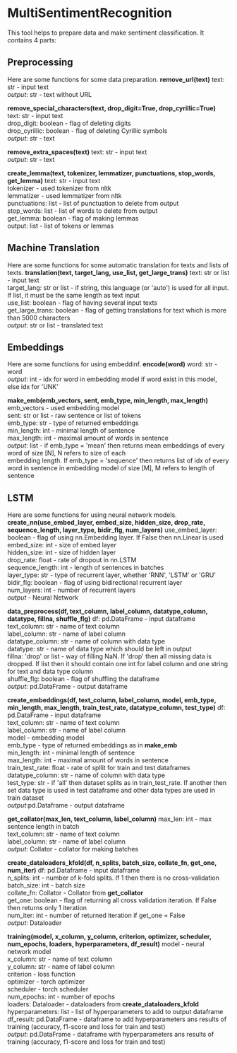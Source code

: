 # MultiSentimentRecognition

This tool helps to prepare data and make sentiment classification.
It contains 4 parts:

## Preprocessing
Here are some functions for some data preparation.
**remove_url(text)**
text: str - input text <br />
_output_: str - text without URL <br />

**remove_special_characters(text, drop_digit=True, drop_cyrillic=True)**
text: str - input text <br />
drop_digit: boolean - flag of deleting digits <br />
drop_cyrillic: boolean - flag of deleting Cyrillic symbols <br />
_output_: str - text <br />

**remove_extra_spaces(text)**
text: str - input text <br />
_output_: str - text <br />

**create_lemma(text, tokenizer, lemmatizer, punctuations, stop_words, get_lemma)**
text: str - input text <br />
tokenizer - used tokenizer from nltk <br />
lemmatizer - used lemmatizer from nltk <br />
punctuations: list - list of punctuation to delete from output <br />
stop_words: list - list of words to delete from output <br />
get_lemma: boolean - flag of making lemmas <br />
output: list - list of tokens or lemmas <br />

## Machine Translation
Here are some functions for some automatic translation for texts and lists of texts.
**translation(text, target_lang, use_list, get_large_trans)**
text: str or list - input text <br />
target_lang: str or list - if string, this language (or 'auto') is used for all input. If list, it must be the same length as text input <br />
use_list: boolean - flag of having several input texts <br />
get_large_trans: boolean - flag of getting translations for text which is more than 5000 characters <br />
_output_: str or list - translated text <br />

## Embeddings
Here are some functions for using embeddinf.
**encode(word)**
word: str - word <br />
_output_: int - idx for word in embedding model if word exist in this model, else idx for 'UNK' <br />

**make_emb(emb_vectors, sent, emb_type, min_length, max_length)**
emb_vectors - used embedding model <br />
sent: str or list - raw sentence or list of tokens <br />
emb_type: str - type of returned embeddings <br />
min_length: int - minimal length of sentence <br />
max_length: int - maximal amount of words in sentence <br />
_output_: list - if emb_type = 'mean' then returns mean embeddings of every word of size [N], N refers to size of each  <br />embedding length. If emb_type = 'sequence' then returns list of idx of every word in sentence in embedding model of size [M], M refers to length of sentence <br />

## LSTM
Here are some functions for using neural network models.
**create_nn(use_embed_layer, embed_size, hidden_size, drop_rate, sequence_length, layer_type, bidir_flg, num_layers)**
use_embed_layer: boolean - flag of using nn.Embedding layer. If False then nn.Linear is used <br />
embed_size: int - size of embed layer <br />
hidden_size: int - size of hidden layer <br />
drop_rate: float - rate of dropout in nn.LSTM <br />
sequence_length: int - length of sentences in batches <br />
layer_type: str - type of recurrent layer, whether 'RNN', 'LSTM' or 'GRU' <br />
bidir_flg: boolean - flag of using bidirectional recurrent layer <br />
num_layers: int - number of recurrent layers <br />
_output_ - Neural Network <br />

**data_preprocess(df, text_column, label_column, datatype_column, datatype, fillna, shuffle_flg)**
df: pd.DataFrame - input dataframe <br />
text_column: str - name of text column <br />
label_column: str - name of label column <br />
datatype_column: str - name of column with data type <br />
datatype: str - name of data type which should be left in output <br />
fillna: 'drop' or list - way of filling NaN. If 'drop' then all missing data is dropped. If list then it should contain one int for label column and one string for text and data type column <br />
shuffle_flg: boolean - flag of shuffling the dataframe <br />
_output_: pd.DataFrame - output dataframe <br />

**create_embeddings(df, text_column, label_column, model, emb_type, min_length, max_length, train_test_rate, datatype_column, test_type)**
df: pd.DataFrame - input dataframe <br />
text_column: str - name of text column <br />
label_column: str - name of label column <br />
model - embedding model <br />
emb_type - type of returned embeddings as in **make_emb**  <br />
min_length: int - minimal length of sentence <br />
max_length: int - maximal amount of words in sentence <br />
train_test_rate: float - rate of spllit for train and test dataframes <br />
datatype_column: str - name of column with data type <br />
test_type: str - if 'all' then dataset splits as in train_test_rate. If another then set data type is used in test dataframe and other data types are used in train dataset <br />
_output_:pd.Dataframe - output dataframe <br />

**get_collator(max_len, text_column, label_column)**
max_len: int - max sentence length in batch <br />
text_column: str - name of text column <br />
label_column: str - name of label column <br />
_output_: Collator - collator for making batches <br />
 
**create_dataloaders_kfold(df, n_splits, batch_size, collate_fn, get_one, num_iter)**
df: pd.Dataframe - input dataframe <br />
n_splits: int - number of k-fold splits. If 1 then there is no cross-validation <br />
batch_size: int - batch size <br />
collate_fn: Collator - Collator from **get_collator** <br />
get_one: boolean - flag of returning all cross validation iteration. If False then returns only 1 iteration <br />
num_iter: int - number of returned iteration if get_one = False <br />
_output_: Dataloader <br />

**training(model, x_column, y_column, criterion, optimizer,  scheduler, num_epochs, loaders, hyperparameters, df_result)**
model - neural network model <br />
x_column: str - name of text column <br />
y_column: str - name of label column <br />
criterion - loss function <br />
optimizer - torch optimizer <br />
scheduler - torch scheduler <br />
num_epochs: int - number of epochs <br />
loaders: Dataloader - dataloaders from **create_dataloaders_kfold** <br />
hyperparameters: list - list of hyperparameters to add to output dataframe <br />
df_result: pd.DataFrame - dataframe to add hyperparameters ans results of training (accuracy, f1-score and loss for train and test) <br />
_output_: pd.DataFrame - dataframe with hyperparameters ans results of training (accuracy, f1-score and loss for train and test) <br />
